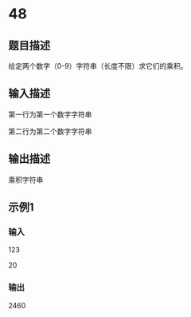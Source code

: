 # 48

## 题目描述

给定两个数字（0-9）字符串（长度不限）求它们的乘积。

## 输入描述

第一行为第一个数字字符串

第二行为第二个数字字符串

## 输出描述

乘积字符串

## 示例1

### 输入

123

20

### 输出

2460
